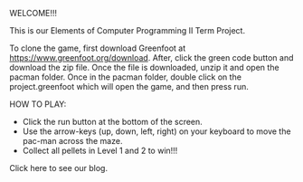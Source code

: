 WELCOME!!!

This is our Elements of Computer Programming II Term Project.

To clone the game, first download Greenfoot at https://www.greenfoot.org/download. After, click the green code button and download the zip file. Once the file is downloaded, unzip it and open the pacman folder. Once in the pacman folder, double click on the project.greenfoot which will open the game, and then press run.

HOW TO PLAY:
- Click the run button at the bottom of the screen.
- Use the arrow-keys (up, down, left, right) on your keyboard to move the pac-man across the maze.
- Collect all pellets in Level 1 and 2 to win!!!



Click here to see our blog. 
